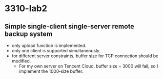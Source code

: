 # 3310-lab2
## Simple single-client single-server remote backup system
* only upload function is implemented.
* only one client is supported simultaneously.
* for different server constraints, buffer size for TCP connection should be modified.
  * For my own server on Tencent Cloud, buffer size = 3000 will fail, so I implement the 1000-size buffer.

